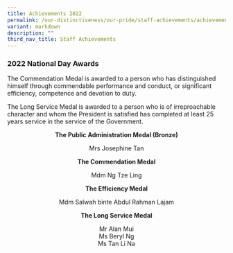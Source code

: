 ```yaml
---
title: Achievements 2022
permalink: /our-distinctiveness/our-pride/staff-achievements/achievements-2022/
variant: markdown
description: ""
third_nav_title: Staff Achievements
---
```


### 2022 National Day Awards

The Commendation Medal is awarded to a person who has distinguished himself through commendable performance and conduct, or significant efficiency, competence and devotion to duty.

The Long Service Medal is awarded to a person who is of irreproachable character and whom the President is satisfied has completed at least 25 years service in the service of the Government.

<b><center>The Public Administration Medal (Bronze)</center></b>
<center>Mrs Josephine Tan </center>

<b><center>The Commendation Medal</center></b>
<center>Mdm Ng Tze Ling </center>

<b><center>The Efficiency Medal</center></b>
<center>Mdm Salwah binte Abdul Rahman Lajam </center>

<b><center>The Long Service Medal</center></b>
<center>Mr Alan Mui </center>
<center>Ms Beryl Ng </center>
<center>Ms Tan Li Na </center>

